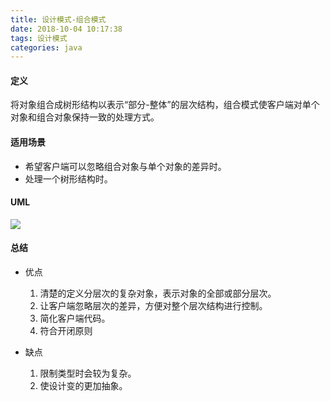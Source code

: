 ```yaml
---
title: 设计模式-组合模式
date: 2018-10-04 10:17:38
tags: 设计模式
categories: java
---
```


#### 定义

将对象组合成树形结构以表示“部分-整体”的层次结构，组合模式使客户端对单个对象和组合对象保持一致的处理方式。

#### 适用场景

* 希望客户端可以忽略组合对象与单个对象的差异时。
* 处理一个树形结构时。

#### UML

![](http://ow83fnk93.bkt.clouddn.com/20181004110601.png)

#### 总结

* 优点

  1. 清楚的定义分层次的复杂对象，表示对象的全部或部分层次。
  2. 让客户端忽略层次的差异，方便对整个层次结构进行控制。
  3. 简化客户端代码。
  4. 符合开闭原则

* 缺点

  1. 限制类型时会较为复杂。
  2. 使设计变的更加抽象。
